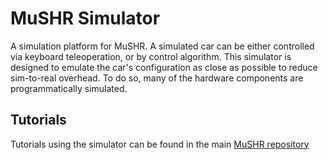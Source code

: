 # MuSHR Simulator
A simulation platform for MuSHR. A simulated car can be either controlled via keyboard teleoperation, or by control algorithm. This simulator is designed to emulate the car's configuration as close as possible to reduce sim-to-real overhead. To do so, many of the hardware components are programmatically simulated.

## Tutorials
Tutorials using the simulator can be found in the main [MuSHR repository](https://github.com/personalrobotics/mushr)
